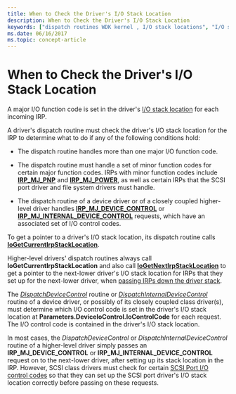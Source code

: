 ```yaml
---
title: When to Check the Driver's I/O Stack Location
description: When to Check the Driver's I/O Stack Location
keywords: ["dispatch routines WDK kernel , I/O stack locations", "I/O stack locations WDK dispatch routines", "driver I/O stack locations WDK dispatch routines"]
ms.date: 06/16/2017
ms.topic: concept-article
---
```


# When to Check the Driver's I/O Stack Location





A major I/O function code is set in the driver's [I/O stack location](i-o-stack-locations.md) for each incoming IRP.

A driver's dispatch routine must check the driver's I/O stack location for the IRP to determine what to do if any of the following conditions hold:

-   The dispatch routine handles more than one major I/O function code.

-   The dispatch routine must handle a set of minor function codes for certain major function codes. IRPs with minor function codes include [**IRP\_MJ\_PNP**](./irp-mj-pnp.md) and [**IRP\_MJ\_POWER**](./irp-mj-power.md), as well as certain IRPs that the SCSI port driver and file system drivers must handle.

-   The dispatch routine of a device driver or of a closely coupled higher-level driver handles [**IRP\_MJ\_DEVICE\_CONTROL**](./irp-mj-device-control.md) or [**IRP\_MJ\_INTERNAL\_DEVICE\_CONTROL**](./irp-mj-internal-device-control.md) requests, which have an associated set of I/O control codes.

To get a pointer to a driver's I/O stack location, its dispatch routine calls [**IoGetCurrentIrpStackLocation**](/windows-hardware/drivers/ddi/wdm/nf-wdm-iogetcurrentirpstacklocation).

Higher-level drivers' dispatch routines always call **IoGetCurrentIrpStackLocation** and also call [**IoGetNextIrpStackLocation**](/windows-hardware/drivers/ddi/wdm/nf-wdm-iogetnextirpstacklocation) to get a pointer to the next-lower driver's I/O stack location for IRPs that they set up for the next-lower driver, when [passing IRPs down the driver stack](passing-irps-down-the-driver-stack.md).

The [*DispatchDeviceControl*](/windows-hardware/drivers/ddi/wdm/nc-wdm-driver_dispatch) routine or [*DispatchInternalDeviceControl*](/windows-hardware/drivers/ddi/wdm/nc-wdm-driver_dispatch) routine of a device driver, or possibly of its closely coupled class driver(s), must determine which I/O control code is set in the driver's I/O stack location at **Parameters.DeviceIoControl.IoControlCode** for each request. The I/O control code is contained in the driver's I/O stack location.

In most cases, the *DispatchDeviceControl* or *DispatchInternalDeviceControl* routine of a higher-level driver simply passes an **IRP\_MJ\_DEVICE\_CONTROL** or **IRP\_MJ\_INTERNAL\_DEVICE\_CONTROL** request on to the next-lower driver, after setting up its stack location in the IRP. However, SCSI class drivers must check for certain [SCSI Port I/O control codes](/windows-hardware/drivers/ddi/index) so that they can set up the SCSI port driver's I/O stack location correctly before passing on these requests.

 

